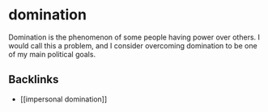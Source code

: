 # domination

Domination is the phenomenon of some people having power over others. I would call this a problem, and I consider overcoming domination to be one of my main political goals.


## Backlinks

-   [[impersonal domination]]
